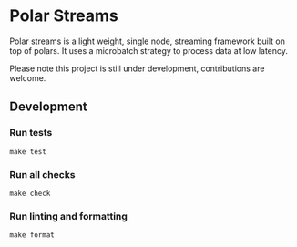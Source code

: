 # Polar Streams

Polar streams is a light weight, single node, streaming framework built on top of polars.
It uses a microbatch strategy to process data at low latency.

Please note this project is still under development, contributions are welcome.

## Development

### Run tests

```
make test
```

### Run all checks

```
make check
```

### Run linting and formatting

```
make format
```